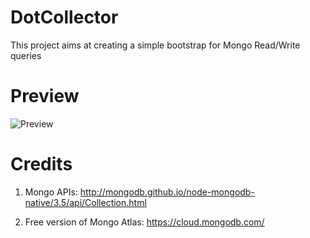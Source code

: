 # DotCollector
This project aims at creating a simple bootstrap for Mongo Read/Write queries

# Preview

![Preview](https://github.com/vishwarajanand/DotCollector/blob/master/preview.png?raw=true "Preview")

# Credits

1. Mongo APIs:
http://mongodb.github.io/node-mongodb-native/3.5/api/Collection.html

2. Free version of Mongo Atlas: https://cloud.mongodb.com/
